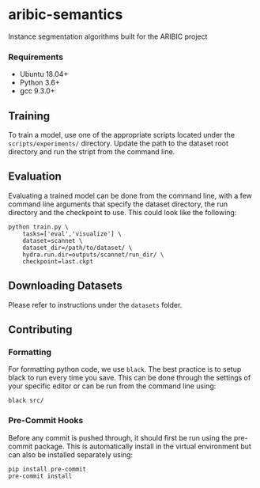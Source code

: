 # aribic-semantics
Instance segmentation algorithms built for the ARIBIC project

### Requirements

- Ubuntu 18.04+
- Python 3.6+
- gcc 9.3.0+

## Training

To train a model, use one of the appropriate scripts located under the ``scripts/experiments/`` directory. Update the path to the dataset root directory and run the stript from the command line. 

## Evaluation

Evaluating a trained model can be done from the command line, with a few command line arguments that specify the dataset directory, the run directory and the checkpoint to use. This could look like the following:

```shell
python train.py \
    tasks=['eval','visualize'] \
    dataset=scannet \
    dataset_dir=/path/to/dataset/ \
    hydra.run.dir=outputs/scannet/run_dir/ \
    checkpoint=last.ckpt
```

## Downloading Datasets
Please refer to instructions under the ``datasets`` folder.

## Contributing

### Formatting

For formatting python code, we use ``black``. The best practice is to setup black to run every time you save. This can be done through the settings of your specific editor or can be run from the command line using:

```shell
black src/
```

### Pre-Commit Hooks

Before any commit is pushed through, it should first be run using the pre-commit package. This is automatically install in the virtual environment but can also be installed separately using:

```shell
pip install pre-commit
pre-commit install
```
